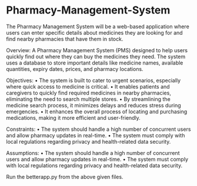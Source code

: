 # Pharmacy-Management-System
The Pharmacy Management System will be a web-based application where users can enter specific details about medicines they are looking for and find nearby pharmacies that have them in stock.

Overview:
A Pharmacy Management System (PMS) designed to help users quickly find out where they can buy the medicines they need. The system uses a database to store important details like medicine names, available quantities, expiry dates, prices, and pharmacy locations.

Objectives:
•	The system is built to cater to urgent scenarios, especially where quick access to medicine is critical.
•	It enables patients and caregivers to quickly find required medicines in nearby pharmacies, eliminating the need to search multiple stores.
•	By streamlining the medicine search process, it minimizes delays and reduces stress during emergencies.
•	It enhances the overall process of locating and purchasing medications, making it more efficient and user-friendly.

Constraints:
•	The system should handle a high number of concurrent users and allow pharmacy updates in real-time.
•	The system must comply with local regulations regarding privacy and health-related data security.

Assumptions:
•	The system should handle a high number of concurrent users and allow pharmacy updates in real-time.
•	The system must comply with local regulations regarding privacy and health-related data security.


Run the betterapp.py from the above given files.
